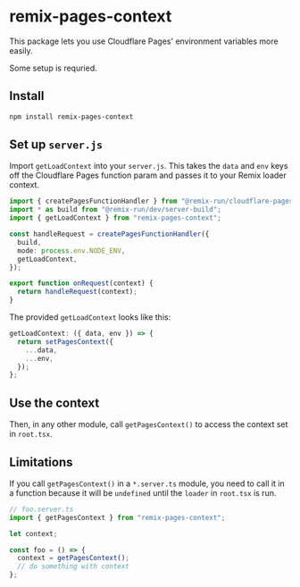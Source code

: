 # remix-pages-context

This package lets you use Cloudflare Pages' environment variables more easily.

Some setup is requried.

## Install

```sh
npm install remix-pages-context
```

## Set up `server.js`

Import `getLoadContext` into your `server.js`. This takes the `data` and `env`
keys off the Cloudflare Pages function param and passes it to your Remix loader
context.

```ts
import { createPagesFunctionHandler } from "@remix-run/cloudflare-pages";
import * as build from "@remix-run/dev/server-build";
import { getLoadContext } from "remix-pages-context";

const handleRequest = createPagesFunctionHandler({
  build,
  mode: process.env.NODE_ENV,
  getLoadContext,
});

export function onRequest(context) {
  return handleRequest(context);
}
```

The provided `getLoadContext` looks like this:

```ts
getLoadContext: ({ data, env }) => {
  return setPagesContext({
    ...data,
    ...env,
  });
};
```

## Use the context

Then, in any other module, call `getPagesContext()` to access the context set in `root.tsx`.

## Limitations

If you call `getPagesContext()` in a `*.server.ts` module, you need to call it in a function because it will be `undefined`
until the `loader` in `root.tsx` is run.

```ts
// foo.server.ts
import { getPagesContext } from "remix-pages-context";

let context;

const foo = () => {
  context = getPagesContext();
  // do something with context
};
```
